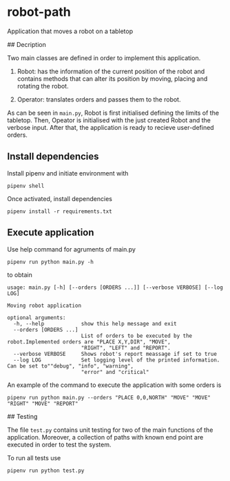 # robot-path

Application that moves a robot on a tabletop

## Decription

Two main classes are defined in order to implement this application.

1. Robot: has the information of the current position of the robot and contains methods that can alter
its position by moving, placing and rotating the robot.

2. Operator: translates orders and passes them to the robot. 

As can be seen in `main.py`, Robot is first initialised defining the limits of the tabletop. Then, Opeator is initialised with the just created Robot and the verbose input. After that, the application is ready to recieve user-defined orders.

## Install dependencies

Install pipenv and initiate environment with

```
pipenv shell
```

Once activated, install dependencies

```
pipenv install -r requirements.txt
```

## Execute application

Use help command for agruments of main.py

```
pipenv run python main.py -h
```

to obtain

```
usage: main.py [-h] [--orders [ORDERS ...]] [--verbose VERBOSE] [--log LOG]

Moving robot application

optional arguments:
  -h, --help            show this help message and exit
  --orders [ORDERS ...]
                        List of orders to be executed by the robot.Implemented orders are "PLACE X,Y,DIR", "MOVE",
                        "RIGHT", "LEFT" and "REPORT".
  --verbose VERBOSE     Shows robot's report meassage if set to true
  --log LOG             Set logging level of the printed information. Can be set to""debug", "info", "warning",
                        "error" and "critical"
```

An example of the command to execute the application with some orders is

```
pipenv run python main.py --orders "PLACE 0,0,NORTH" "MOVE" "MOVE" "RIGHT" "MOVE" "REPORT"
```

## Testing

The file `test.py` contains unit testing for two of the main functions of the application. Moreover, a collection of paths with known end point are executed in order to test the system.

To run all tests use

```
pipenv run python test.py
```